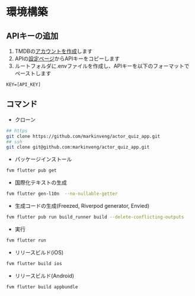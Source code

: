 # 環境構築
## APIキーの追加
1. TMDBの[アカウントを作成](URL "https://www.themoviedb.org/signup")します
2. APIの[設定ページ](URL "https://www.themoviedb.org/settings/api")からAPIキーをコピーします
3. ルートフォルダに.envファイルを作成し、APIキーを以下のフォーマットでペーストします
```env
KEY=[API_KEY]
```
## コマンド
- クローン
```sh
## https
git clone https://github.com/markinveng/actor_quiz_app.git
## ssh
git clone git@github.com:markinveng/actor_quiz_app.git   
```
- パッケージインストール
```sh
fvm flutter pub get
```
- 国際化テキストの生成
```sh
fvm flutter gen-l10n  --no-nullable-getter 
```
- 生成コードの生成(Freezed, Riverpod generator, Envied)
```sh
fvm flutter pub run build_runner build --delete-conflicting-outputs
```
- 実行
```sh
fvm flutter run
```
- リリースビルド(iOS)
```sh
fvm flutter build ios
```
- リリースビルド(Android)
```sh
fvm flutter build appbundle
```